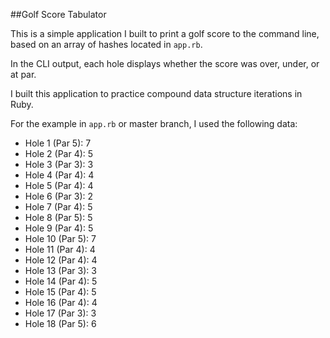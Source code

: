 ##Golf Score Tabulator

This is a simple application I built to print a golf score to the command line,
based on an array of hashes located in `app.rb`.

In the CLI output, each hole displays whether the score was over, under, or at par.

I built this application to practice compound data structure iterations in Ruby.

For the example in `app.rb` or master branch, I used the following data:
* Hole 1 (Par 5): 7
* Hole 2 (Par 4): 5
* Hole 3 (Par 3): 3
* Hole 4 (Par 4): 4
* Hole 5 (Par 4): 4
* Hole 6 (Par 3): 2
* Hole 7 (Par 4): 5
* Hole 8 (Par 5): 5
* Hole 9 (Par 4): 5
* Hole 10 (Par 5): 7
* Hole 11 (Par 4): 4
* Hole 12 (Par 4): 4
* Hole 13 (Par 3): 3
* Hole 14 (Par 4): 5
* Hole 15 (Par 4): 5
* Hole 16 (Par 4): 4
* Hole 17 (Par 3): 3
* Hole 18 (Par 5): 6
